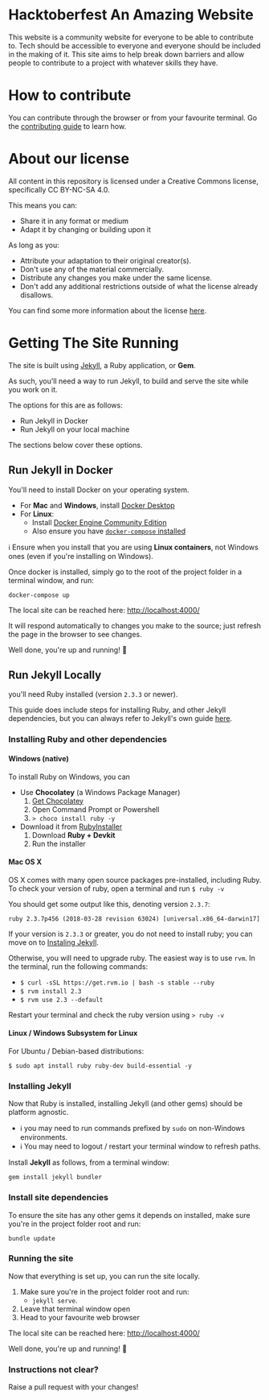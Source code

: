 # Hacktoberfest An Amazing Website

This website is a community website for everyone to be able to contribute to. Tech should be accessible to everyone and everyone should be included in the making of it. This site aims to help break down barriers and allow people to contribute to a project with whatever skills they have.

# How to contribute

You can contribute through the browser or from your favourite terminal. Go the [contributing guide](/contributing.md) to learn how.

# About our license

All content in this repository is licensed under a Creative Commons license, specifically CC BY-NC-SA 4.0. 

This means you can:

- Share it in any format or medium
- Adapt it by changing or building upon it

As long as you:

- Attribute your adaptation to their original creator(s).
- Don't use any of the material commercially.
- Distribute any changes you make under the same license.
- Don't add any additional restrictions outside of what the license already disallows.

You can find some more information about the license [here](https://tldrlegal.com/license/creative-commons-attribution-noncommercial-sharealike-4.0-international-(cc-by-nc-sa-4.0)).

# Getting The Site Running

The site is built using [Jekyll](https://jekyllrb.com), a Ruby application, or **Gem**.

As such, you'll need a way to run Jekyll, to build and serve the site while you work on it.

The options for this are as follows:

- Run Jekyll in Docker
- Run Jekyll on your local machine

The sections below cover these options.

## Run Jekyll in Docker

You'll need to install Docker on your operating system.

- For **Mac** and **Windows**, install [Docker Desktop](https://www.docker.com/products/docker-desktop)
- For **Linux**:
    - Install [Docker Engine Community Edition](https://store.docker.com/search?type=edition&offering=community)
    - Also ensure you have [`docker-compose` installed](https://docs.docker.com/compose/install/)

:information_source: Ensure when you install that you are using **Linux containers**, not Windows ones (even if you're installing on Windows).

Once docker is installed, simply go to the root of the project folder in a terminal window, and run:

`docker-compose up`

The local site can be reached here: [http://localhost:4000/](http://localhost:4000/)

It will respond automatically to changes you make to the source; just refresh the page in the browser to see changes.

Well done, you're up and running! :tada:

## Run Jekyll Locally

you'll need Ruby installed (version `2.3.3` or newer).

This guide does include steps for installing Ruby, and other Jekyll dependencies, but you can always refer to Jekyll's own guide [here](https://jekyllrb.com/docs/installation/).

### Installing Ruby and other dependencies

#### Windows (native)

To install Ruby on Windows, you can

- Use **Chocolatey** (a Windows Package Manager)
    1. [Get Chocolatey](https://chocolatey.org)
    1. Open Command Prompt or Powershell
    1. `> choco install ruby -y`
- Download it from [RubyInstaller](https://rubyinstaller.org)
    1. Download **Ruby + Devkit**
    1. Run the installer

#### Mac OS X

OS X comes with many open source packages pre-installed, including Ruby. To check your version of ruby, open a terminal and run `$ ruby -v`

You should get some output like this, denoting version `2.3.7`:
```
ruby 2.3.7p456 (2018-03-28 revision 63024) [universal.x86_64-darwin17]
```

If your version is `2.3.3` or greater, you do not need to install ruby; you can move on to [Instaling Jekyll](#installing-jekyll).

Otherwise, you will need to upgrade ruby. The easiest way is to use `rvm`. In the terminal, run the following commands:
- `$ curl -sSL https://get.rvm.io | bash -s stable --ruby`
- `$ rvm install 2.3`
- `$ rvm use 2.3 --default`

Restart your terminal and check the ruby version using `> ruby -v`

#### Linux / Windows Subsystem for Linux

For Ubuntu / Debian-based distributions:

`$ sudo apt install ruby ruby-dev build-essential -y`

### Installing Jekyll

Now that Ruby is installed, installing Jekyll (and other gems) should be platform agnostic.

- :information_source: you may need to run commands prefixed by `sudo` on non-Windows environments.
- :information_source: You may need to logout / restart your terminal window to refresh paths.

Install **Jekyll** as follows, from a terminal window:

`gem install jekyll bundler`

### Install site dependencies

To ensure the site has any other gems it depends on installed, make sure you're in the project folder root and run:

`bundle update`

### Running the site

Now that everything is set up, you can run the site locally.

1. Make sure you're in the project folder root and run:
    - `jekyll serve`.
1. Leave that terminal window open
1. Head to your favourite web browser

The local site can be reached here: [http://localhost:4000/](http://localhost:4000/)

Well done, you're up and running! :tada:

### Instructions not clear?

Raise a pull request with your changes!
